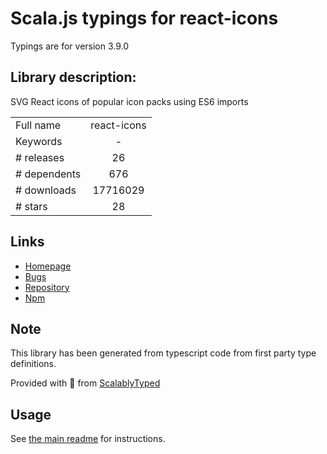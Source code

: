 
# Scala.js typings for react-icons

Typings are for version 3.9.0

## Library description:
SVG React icons of popular icon packs using ES6 imports

|                    |                 |
| ------------------ | :-------------: |
| Full name          | react-icons |
| Keywords           | - |
| # releases         | 26 |
| # dependents       | 676 |
| # downloads        | 17716029 |
| # stars            | 28 |

## Links
- [Homepage](https://github.com/react-icons/react-icons#readme)
- [Bugs](https://github.com/react-icons/react-icons/issues)
- [Repository](https://github.com/react-icons/react-icons)
- [Npm](https://www.npmjs.com/package/react-icons)
    


## Note
This library has been generated from typescript code from first party type definitions.

Provided with :purple_heart: from [ScalablyTyped](https://github.com/oyvindberg/ScalablyTyped)

## Usage
See [the main readme](../../readme.md) for instructions.


